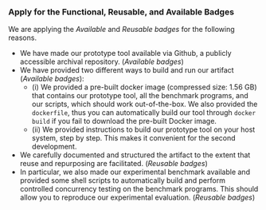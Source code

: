 ### Apply for the Functional, Reusable, and Available Badges 
 
We are applying the *Available* and *Reusable* *badges* for the following reasons.
- We have made our prototype tool available via Github, a publicly accessible archival repository. (*Available badges*)
- We have provided two different ways to build and run our artifact (*Available badges*):
    - (i) We provided a pre-built docker image (compressed size: 1.56 GB) that contains our prototype tool, all the benchmark programs, and our scripts, which should work out-of-the-box. We also provided the `dockerfile`, thus you can automatically build our tool through `docker build` if you fail to download the pre-built Docker image.
    - (ii) We provided instructions to build our prototype tool on your host system, step by step. This makes it convenient for the second development.
- We carefully documented and structured the artifact to the extent that reuse and repurposing are facilitated.  (*Reusable badges*)
- In particular, we also made our experimental benchmark available and provided some shell scripts to automatically build and perform controlled concurrency testing on the benchmark programs. This should allow you to reproduce our experimental evaluation. (*Reusable badges*)